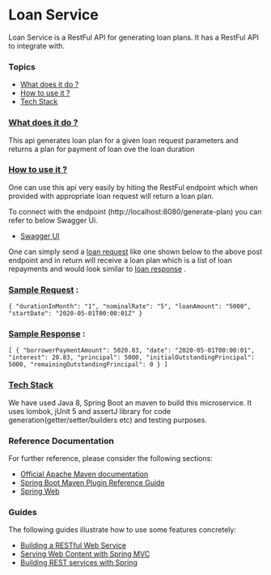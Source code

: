 # Loan Service 

Loan Service is a RestFul API for generating loan plans. It has a RestFul API to integrate with.

### Topics
  * [What does it do ?](#technical-details)
  * [How to use it ?](#guide)
  * [Tech Stack](#tech-stack)
  


###  [What does it do ?](#technical-details)
This api generates loan plan for a given loan request parameters and returns a plan for payment of loan ove the loan duration

###  [How to use it ?](#guide)
One can use this api very easily by hiting the RestFul endpoint which when provided with appropriate loan request will return a loan plan.

To connect with the endpoint (http://localhost:8080/generate-plan) you can refer to below Swagger Ui.
* [Swagger UI](http://localhost:8080/swagger-ui.html#/)

One can simply send a [loan request](#request) like one shown below to the above post endpoint and in return will receive a 
loan plan which is a list of loan repayments and would look similar to [loan response](#response)
.
###  [Sample Request](#request) :

`{
 	"durationInMonth": "1",
 	"nominalRate": "5",
 	"loanAmount": "5000",
 	"startDate": "2020-05-01T00:00:01Z"
 }`
 
###  [Sample Response](#response) :  

`[
     {
         "borrowerPaymentAmount": 5020.83,
         "date": "2020-05-01T00:00:01",
         "interest": 20.83,
         "principal": 5000,
         "initialOutstandingPrincipal": 5000,
         "remainingOutstandingPrincipal": 0
     }
 ]` 

###  [Tech Stack](#tech-stack)
We have used Java 8, Spring Boot an maven to build this microservice. 
It uses lombok, jUnit 5 and assertJ library for code generation(getter/setter/builders etc) and testing purposes. 


### Reference Documentation
For further reference, please consider the following sections:

* [Official Apache Maven documentation](https://maven.apache.org/guides/index.html)
* [Spring Boot Maven Plugin Reference Guide](https://docs.spring.io/spring-boot/docs/2.2.6.RELEASE/maven-plugin/)
* [Spring Web](https://docs.spring.io/spring-boot/docs/2.2.6.RELEASE/reference/htmlsingle/#boot-features-developing-web-applications)

### Guides
The following guides illustrate how to use some features concretely:

* [Building a RESTful Web Service](https://spring.io/guides/gs/rest-service/)
* [Serving Web Content with Spring MVC](https://spring.io/guides/gs/serving-web-content/)
* [Building REST services with Spring](https://spring.io/guides/tutorials/bookmarks/)

